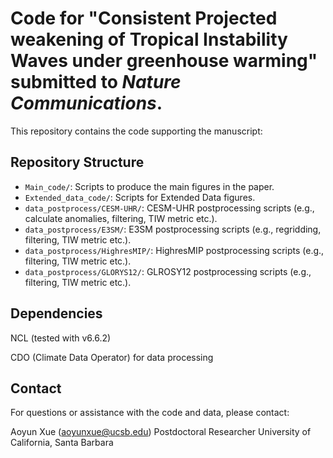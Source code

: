 # Code for "Consistent Projected weakening of Tropical Instability Waves under greenhouse warming" submitted to *Nature Communications*.

This repository contains the code supporting the manuscript:

## Repository Structure

- `Main_code/`: Scripts to produce the main figures in the paper.
- `Extended_data_code/`: Scripts for Extended Data figures.
- `data_postprocess/CESM-UHR/`: CESM-UHR postprocessing scripts (e.g., calculate anomalies, filtering, TIW metric etc.).
- `data_postprocess/E3SM/`: E3SM postprocessing scripts (e.g., regridding, filtering, TIW metric etc.).
- `data_postprocess/HighresMIP/`: HighresMIP postprocessing scripts (e.g., filtering, TIW metric etc.).
- `data_postprocess/GLORYS12/`: GLROSY12 postprocessing scripts (e.g., filtering, TIW metric etc.).


## Dependencies
NCL (tested with v6.6.2)

CDO (Climate Data Operator) for data processing

## Contact
For questions or assistance with the code and data, please contact:

Aoyun Xue (aoyunxue@ucsb.edu)
Postdoctoral Researcher
University of California, Santa Barbara
